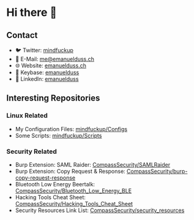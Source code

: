 # Hi there 👋

## Contact

- 🐦 Twitter: [mindfuckup](https://twitter.com/mindfuckup)
- 📧 E-Mail: me@emanuelduss.ch
- 🌐 Website: [emanuelduss.ch](https://emanuelduss.ch)
- 🔐 Keybase: [emanuelduss](https://keybase.io/emanuelduss)
- 🐝 LinkedIn: [emanuelduss](https://www.linkedin.com/in/emanuelduss/)

## Interesting Repositories

### Linux Related

- My Configuration Files: [mindfuckup/Configs](https://github.com/mindfuckup/Configs)
- Some Scripts: [mindfuckup/Scripts](https://github.com/mindfuckup/Scripts)

### Security Related

- Burp Extension: SAML Raider:
  [CompassSecurity/SAMLRaider](https://github.com/CompassSecurity/SAMLRaider)
- Burp Extension: Copy Request & Response:
  [CompassSecurity/burp-copy-request-response](https://github.com/CompassSecurity/burp-copy-request-response)
- Bluetooth Low Energy Beertalk:
  [CompassSecurity/Bluetooth_Low_Energy_BLE](https://github.com/CompassSecurity/Bluetooth_Low_Energy_BLE)
- Hacking Tools Cheat Sheet:
  [CompassSecurity/Hacking_Tools_Cheat_Sheet](https://github.com/CompassSecurity/Hacking_Tools_Cheat_Sheet)
- Security Resources Link List:
  [CompassSecurity/security_resources](https://github.com/CompassSecurity/security_resources)
